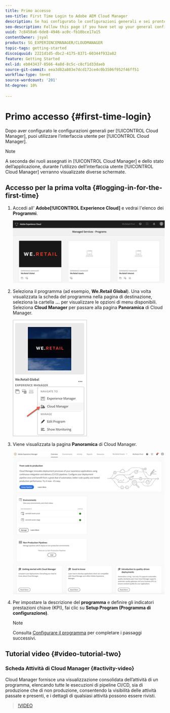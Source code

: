 ```yaml
---
title: Primo accesso
seo-title: First Time Login to Adobe AEM Cloud Manager
description: Se hai configurato le configurazioni generali e sei pronto per utilizzare Cloud Manager per la prima volta, segui questa pagina.
seo-description: Follow this page if you have set up your general configurations and you are ready to use Adobe AEM Cloud Manager for the first time.
uuid: 7c8458a6-6de8-4946-ac0c-fb10bce17a15
contentOwner: jsyal
products: SG_EXPERIENCEMANAGER/CLOUDMANAGER
topic-tags: getting-started
discoiquuid: 2221d1d5-dbc2-4175-8371-60344f932a82
feature: Getting Started
exl-id: eb043437-8566-4a8d-8c5c-c8cf1d33daeb
source-git-commit: eea3d82a803e7dcd172ce4c0b3506f952f46ff51
workflow-type: tm+mt
source-wordcount: '201'
ht-degree: 10%

---
```


# Primo accesso {#first-time-login}

Dopo aver configurato le configurazioni generali per [!UICONTROL Cloud Manager], puoi utilizzare l’interfaccia utente per [!UICONTROL Cloud Manager].

>[!NOTE]
>A seconda dei ruoli assegnati in [!UICONTROL Cloud Manager] e dello stato dell’applicazione, durante l’utilizzo dell’interfaccia utente [!UICONTROL Cloud Manager] verranno visualizzate diverse schermate.

## Accesso per la prima volta {#logging-in-for-the-first-time}

1. Accedi all&#39; **Adobe[!UICONTROL Experience Cloud]** e vedrai l&#39;elenco dei **Programmi**.

   ![](assets/screen_shot_2018-06-04at120643pm.png)

1. Seleziona il programma (ad esempio, **We.Retail Global**). Una volta visualizzata la scheda del programma nella pagina di destinazione, seleziona la cartella **...** per visualizzare le opzioni di menu disponibili.   Seleziona **Cloud Manager** per passare alla pagina **Panoramica** di Cloud Manager.

   ![](assets/navigate-cm1.png)

1. Viene visualizzata la pagina **Panoramica** di Cloud Manager.

   ![](assets/FirstLogin1.png)

1. Per impostare la descrizione del **programma** e definire gli indicatori prestazioni chiave (KPI), fai clic su **Setup Program (Programma di configurazione)**.

   >[!NOTE]
   >
   >Consulta [Configurare il programma](https://helpx.adobe.com/experience-manager/cloud-manager/using/setting-up-program.html) per completare i passaggi successivi.

## Tutorial video {#video-tutorial-two}

### Scheda Attività di Cloud Manager {#activity-video}

Cloud Manager fornisce una visualizzazione consolidata dell’attività di un programma, elencando tutte le esecuzioni di pipeline CI/CD, sia di produzione che di non produzione, consentendo la visibilità delle attività passate e presenti, e i dettagli di qualsiasi attività possono essere rivisti.

>[!VIDEO](https://video.tv.adobe.com/v/26313/)
